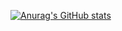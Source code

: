 [![Anurag's GitHub stats](https://github-readme-stats.vercel.app/api?username=QvQvc)](https://github.com/anuraghazra/github-readme-stats)
